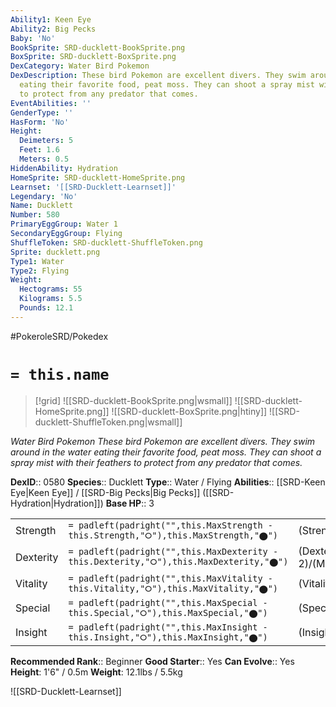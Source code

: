 ```yaml
---
Ability1: Keen Eye
Ability2: Big Pecks
Baby: 'No'
BookSprite: SRD-ducklett-BookSprite.png
BoxSprite: SRD-ducklett-BoxSprite.png
DexCategory: Water Bird Pokemon
DexDescription: These bird Pokemon are excellent divers. They swim around in the water
  eating their favorite food, peat moss. They can shoot a spray mist with their feathers
  to protect from any predator that comes.
EventAbilities: ''
GenderType: ''
HasForm: 'No'
Height:
  Deimeters: 5
  Feet: 1.6
  Meters: 0.5
HiddenAbility: Hydration
HomeSprite: SRD-ducklett-HomeSprite.png
Learnset: '[[SRD-Ducklett-Learnset]]'
Legendary: 'No'
Name: Ducklett
Number: 580
PrimaryEggGroup: Water 1
SecondaryEggGroup: Flying
ShuffleToken: SRD-ducklett-ShuffleToken.png
Sprite: ducklett.png
Type1: Water
Type2: Flying
Weight:
  Hectograms: 55
  Kilograms: 5.5
  Pounds: 12.1
---
```


#PokeroleSRD/Pokedex

# `= this.name`

> [!grid]
> ![[SRD-ducklett-BookSprite.png|wsmall]]
> ![[SRD-ducklett-HomeSprite.png]]
> ![[SRD-ducklett-BoxSprite.png|htiny]]
> ![[SRD-ducklett-ShuffleToken.png|wsmall]]


*Water Bird Pokemon*
*These bird Pokemon are excellent divers. They swim around in the water eating their favorite food, peat moss. They can shoot a spray mist with their feathers to protect from any predator that comes.*

**DexID**:: 0580
**Species**:: Ducklett
**Type**:: Water / Flying
**Abilities**:: [[SRD-Keen Eye|Keen Eye]] / [[SRD-Big Pecks|Big Pecks]] ([[SRD-Hydration|Hydration]])
**Base HP**:: 3

|           |                                                                                        |                                          |
| --------- | -------------------------------------------------------------------------------------- | ---------------------------------------- |
| Strength  | `= padleft(padright("",this.MaxStrength - this.Strength,"⭘"),this.MaxStrength,"⬤")`    | (Strength::1)/(MaxStrength::3)   |
| Dexterity | `= padleft(padright("",this.MaxDexterity - this.Dexterity,"⭘"),this.MaxDexterity,"⬤")` | (Dexterity:: 2)/(MaxDexterity::4) |
| Vitality  | `= padleft(padright("",this.MaxVitality - this.Vitality,"⭘"),this.MaxVitality,"⬤")`    | (Vitality::2)/(MaxVitality::4)   |
| Special   | `= padleft(padright("",this.MaxSpecial - this.Special,"⭘"),this.MaxSpecial,"⬤")`       | (Special::1)/(MaxSpecial::3)     |
| Insight   | `= padleft(padright("",this.MaxInsight - this.Insight,"⭘"),this.MaxInsight,"⬤")`       | (Insight::2)/(MaxInsight::4)     |


**Recommended Rank**:: Beginner
**Good Starter**:: Yes
**Can Evolve**:: Yes
**Height**: 1'6" / 0.5m
**Weight**: 12.1lbs / 5.5kg

![[SRD-Ducklett-Learnset]]